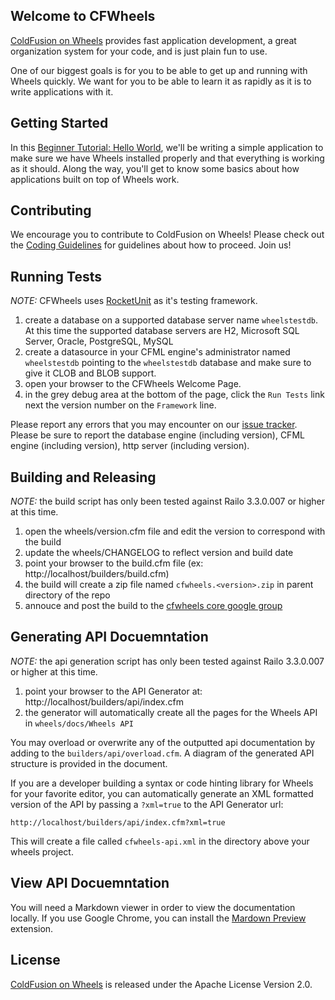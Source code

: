 ## Welcome to CFWheels

[ColdFusion on Wheels][1] provides fast application development, a great organization system for your code, and is just plain fun to use.

One of our biggest goals is for you to be able to get up and running with Wheels quickly. We want for you to be able to learn it as rapidly as it is to write applications with it.

## Getting Started

In this [Beginner Tutorial: Hello World][2], we'll be writing a simple application to make sure we have Wheels installed properly and that everything is working as it should. Along the way, you'll get to know some basics about how applications built on top of Wheels work.

## Contributing

We encourage you to contribute to ColdFusion on Wheels! Please check out the [Coding Guidelines][3] for guidelines about how to proceed. Join us! 

## Running Tests

_NOTE:_ CFWheels uses [RocketUnit][4] as it's testing framework.

1. create a database on a supported database server name `wheelstestdb`. At this time the supported database servers are H2, Microsoft SQL Server, Oracle, PostgreSQL, MySQL
2. create a datasource in your CFML engine's administrator named `wheelstestdb` pointing to the `wheelstestdb` database and make sure to give it CLOB and BLOB support.
3. open your browser to the CFWheels Welcome Page.
4. in the grey debug area at the bottom of the page, click the `Run Tests` link next the version number on the `Framework` line.

Please report any errors that you may encounter on our [issue tracker][5]. Please be sure to report the database engine (including version), CFML engine (including version), http server (including version).

## Building and Releasing

_NOTE:_ the build script has only been tested against Railo 3.3.0.007 or higher at this time.

1. open the wheels/version.cfm file and edit the version to correspond with the build
2. update the wheels/CHANGELOG to reflect version and build date
3. point your browser to the build.cfm file (ex: http://localhost/builders/build.cfm)
4. the build will create a zip file named `cfwheels.<version>.zip` in parent directory of the repo
5. annouce and post the build to the [cfwheels core google group][6]

## Generating API Docuemntation

_NOTE:_ the api generation script has only been tested against Railo 3.3.0.007 or higher at this time.

1. point your browser to the API Generator at: http://localhost/builders/api/index.cfm
2. the generator will automatically create all the pages for the Wheels API in `wheels/docs/Wheels API`

You may overload or overwrite any of the outputted api documentation by adding to the
`builders/api/overload.cfm`. A diagram of the generated API structure is provided in the document.

If you are a developer building a syntax or code hinting library for Wheels for your favorite editor,
you can automatically generate an XML formatted version of the API by passing a `?xml=true` to the
API Generator url:

	http://localhost/builders/api/index.cfm?xml=true

This will create a file called `cfwheels-api.xml` in the directory above your wheels project.

## View API Docuemntation

You will need a Markdown viewer in order to view the documentation locally. If you use Google Chrome,
you can install the [Mardown Preview][7] extension.

## License

[ColdFusion on Wheels][1] is released under the Apache License Version 2.0.
 
[1]: http://cfwheels.org/
[2]: http://cfwheels.org/docs/1-1/chapter/beginner-tutorial-hello-world
[3]: http://cfwheels.org/docs/1-1/chapter/coding-guidelines
[4]: http://rocketunit.riaforge.org/
[5]: http://code.google.com/p/cfwheels/issues/list
[6]: http://groups.google.com/group/cfwheels-core
[7]: https://chrome.google.com/webstore/detail/jmchmkecamhbiokiopfpnfgbidieafmd
